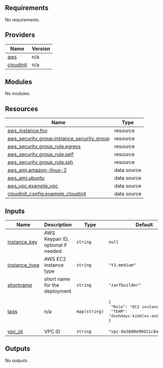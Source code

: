 ## Requirements

No requirements.

## Providers

| Name | Version |
|------|---------|
| <a name="provider_aws"></a> [aws](#provider\_aws) | n/a |
| <a name="provider_cloudinit"></a> [cloudinit](#provider\_cloudinit) | n/a |

## Modules

No modules.

## Resources

| Name | Type |
|------|------|
| [aws_instance.foo](https://registry.terraform.io/providers/hashicorp/aws/latest/docs/resources/instance) | resource |
| [aws_security_group.instance_security_group](https://registry.terraform.io/providers/hashicorp/aws/latest/docs/resources/security_group) | resource |
| [aws_security_group_rule.egress](https://registry.terraform.io/providers/hashicorp/aws/latest/docs/resources/security_group_rule) | resource |
| [aws_security_group_rule.self](https://registry.terraform.io/providers/hashicorp/aws/latest/docs/resources/security_group_rule) | resource |
| [aws_security_group_rule.ssh](https://registry.terraform.io/providers/hashicorp/aws/latest/docs/resources/security_group_rule) | resource |
| [aws_ami.amazon-linux-2](https://registry.terraform.io/providers/hashicorp/aws/latest/docs/data-sources/ami) | data source |
| [aws_ami.ubuntu](https://registry.terraform.io/providers/hashicorp/aws/latest/docs/data-sources/ami) | data source |
| [aws_vpc.example_vpc](https://registry.terraform.io/providers/hashicorp/aws/latest/docs/data-sources/vpc) | data source |
| [cloudinit_config.example_cloudinit](https://registry.terraform.io/providers/hashicorp/cloudinit/latest/docs/data-sources/config) | data source |

## Inputs

| Name | Description | Type | Default | Required |
|------|-------------|------|---------|:--------:|
| <a name="input_instance_key"></a> [instance\_key](#input\_instance\_key) | AWS Keypair ID, optional if needed | `string` | `null` | no |
| <a name="input_instance_type"></a> [instance\_type](#input\_instance\_type) | AWS EC2 instance type | `string` | `"t3.medium"` | no |
| <a name="input_shortname"></a> [shortname](#input\_shortname) | short name for the deployment | `string` | `"zarfbuilder"` | no |
| <a name="input_tags"></a> [tags](#input\_tags) | n/a | `map(string)` | <pre>{<br>  "Role": "EC2 instance stuff",<br>  "TEAM": "dashdays-kibbles-and-bits"<br>}</pre> | no |
| <a name="input_vpc_id"></a> [vpc\_id](#input\_vpc\_id) | VPC ID | `string` | `"vpc-0a38d0e90d11c8ad4"` | no |

## Outputs

No outputs.
